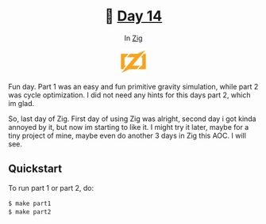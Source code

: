 <h1 align="center">🎄 <a href="https://adventofcode.com/2023/day/14">Day 14</a></h1>
<p align="center">In <a href="https://ziglang.org/">Zig</a></p>
<p align="center">
	<img src="https://raw.githubusercontent.com/devicons/devicon/55609aa5bd817ff167afce0d965585c92040787a/icons/zig/zig-original.svg" width="50px">
</p>

Fun day. Part 1 was an easy and fun primitive gravity simulation, while part 2 was cycle optimization.
I did not need any hints for this days part 2, which im glad.

So, last day of Zig. First day of using Zig was alright, second day i got kinda annoyed by it, but
now im starting to like it. I might try it later, maybe for a tiny project of mine, maybe even
do another 3 days in Zig this AOC. I will see.

## Quickstart
To run part 1 or part 2, do:
```sh
$ make part1
$ make part2
```
